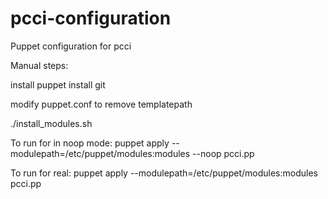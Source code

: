 # pcci-configuration

Puppet configuration for pcci

Manual steps:

install puppet
install git

modify puppet.conf to remove templatepath

./install_modules.sh

To run for in noop mode:
puppet apply --modulepath=/etc/puppet/modules:modules --noop pcci.pp

To run for real:
puppet apply --modulepath=/etc/puppet/modules:modules pcci.pp
